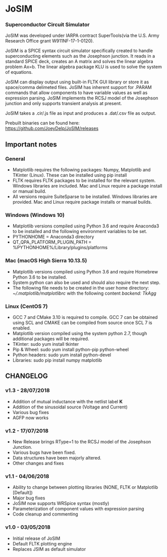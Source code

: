 # JoSIM
### Superconductor Circuit Simulator

JoSIM was developed under IARPA contract SuperTools(via the U.S. Army Research Office grant W911NF-17-1-0120).

JoSIM is a SPICE syntax circuit simulator specifically created to handle superconducting elements such as the Josephson junction. It reads in a standard SPICE deck, creates an A matrix and solves the linear algebra problem Ax=b. The linear algebra package KLU is used to solve the system of equations.

JoSIM can display output using built-in FLTK GUI library or store it as space/comma delimeted files. JoSIM has inherent support for .PARAM commands that allow components to have variable values as well as expression parsing. JoSIM implements the RCSJ model of the Josephson junction and only supports transient analysis at present.

JoSIM takes a .cir/.js file as input and produces a .dat/.csv file as output.

Prebuilt binaries can be found here:
https://github.com/JoeyDelp/JoSIM/releases

## Important notes
### General
- Matplotlib requires the following packages: Numpy, Matplotlib and TKinter (Linux). These can be installed using pip install
- FLTK requires FLTK packages to be installed for the relevant system. Windows libraries are included. Mac and Linux require a package install or manual build.
- All versions require SuiteSparse to be installed. Windows libraries are provided. Mac and Linux require package installs or manual builds.
### Windows (Windows 10)
- Matplotlib versions compiled using Python 3.6 and require Anaconda3 to be installed and the following environment variables to be set.
- PYTHONHOME = Anaconda3 directory
- QT_QPA_PLATFORM_PLUGIN_PATH = %PYTHONHOME%/Library/plugins/platforms
### Mac (macOS High Sierra 10.13.5)
- Matplotlib versions compiled using Python 3.6 and require Homebrew Python 3.6 to be installed.
- System python can also be used and should also require the next step.
- The following file needs to be created in the user home directory: *~/.matplotlib/matplotlibrc* with the following content *backend: TkAgg*
### Linux (CentOS 7)
- GCC 7 and CMake 3.10 is required to compile. GCC 7 can be obtained using SCL and CMAKE can be compiled from source once SCL 7 is enabled.
- Matplotlib version compiled using the system python 2.7, though additional packages will be required.
- TKinter: sudo yum install tkinter
- Pip & Wheel: sudo yum install python-pip python-wheel
- Python headers: sudo yum install python-devel
- Libraries: sudo pip install numpy matplotlib

## CHANGELOG
### v1.3 - 28/07/2018
- Addition of mutual inductance with the netlist label **K**
- Addition of the sinusoidal source (Voltage and Current)
- Various bug fixes
- AGFP now works

### v1.2 - 17/07/2018
- New Release brings RType=1 to the RCSJ model of the Josephson Junction.
- Various bugs have been fixed. 
- Data structures have been majorly altered.
- Other changes and fixes

### v1.1 - 04/06/2018
- Ability to change between plotting libraries (NONE, FLTK or Matplotlib [Default])
- Major bug fixes
- JoSIM now supports WRSpice syntax (mostly)
- Parameterization of component values with expression parsing
- Code cleanup and commenting

### v1.0 - 03/05/2018
- Initial release of JoSIM
- Default FLTK plotting engine
- Replaces JSIM as default simulator
